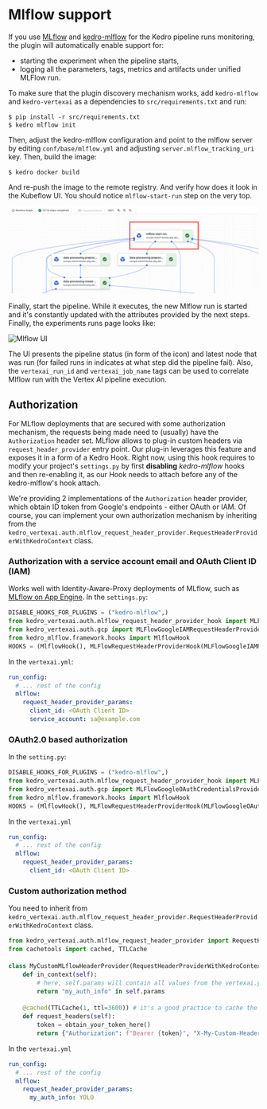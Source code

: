 # Mlflow support

If you use [MLflow](https://mlflow.org/) and [kedro-mlflow](https://kedro-mlflow.readthedocs.io/) for the Kedro pipeline runs monitoring, the plugin will automatically enable support for:

* starting the experiment when the pipeline starts,
* logging all the parameters, tags, metrics and artifacts under unified MLFlow run.

To make sure that the plugin discovery mechanism works, add `kedro-mlflow` and `kedro-vertexai` as a dependencies to `src/requirements.txt` and run:

```console
$ pip install -r src/requirements.txt
$ kedro mlflow init
```

Then, adjust the kedro-mlflow configuration and point to the mlflow server by editing `conf/base/mlflow.yml` and adjusting `server.mlflow_tracking_uri` key. Then, build the image:

```console
$ kedro docker build
```

And re-push the image to the remote registry. 
And verify how does it look in the Kubeflow UI. You should notice `mlflow-start-run` step on the very top.

![Mlflow step in Vertex AI](vertexai_mlflow.png)

Finally, start the pipeline. While it executes, the new Mlflow run is started and it's constantly updated with the attributes provided by the next steps. Finally, the experiments runs page looks like:

![Mlflow UI](mlflow_ui.png)

The UI presents the pipeline status (in form of the icon) and latest node that was run (for failed runs in indicates at what step did the pipeline fail). Also, the `vertexai_run_id` and `vertexai_job_name` tags can be used to correlate Mlflow run with the Vertex AI pipeline execution.

## Authorization
For MLflow deployments that are secured with some authorization mechanism, the requests being made need to (usually) have the `Authorization` header set. MLflow allows to plug-in custom headers via `request_header_provider` entry point. Our plug-in leverages this feature and exposes it in a form of a Kedro Hook.
Right now, using this hook requires to modify your project's `settings.py` by first **disabling** _kedro-mlflow_ hooks and then re-enabling it, as our Hook needs to attach before any of the kedro-mlflow's hook attach.

We're providing 2 implementations of the `Authorization` header provider, which obtain ID token from Google's endpoints - either OAuth or IAM. Of course, you can implement your own authorization mechanism by inheriting from the `kedro_vertexai.auth.mlflow_request_header_provider.RequestHeaderProviderWithKedroContext` class.

### Authorization with a service account email and OAuth Client ID (IAM)
Works well with Identity-Aware-Proxy deployments of MLflow, such as [MLflow on App Engine](https://getindata.com/blog/deploying-mlflow-google-cloud-platform-using-app-engine/).
In the `settings.py`:
```python
DISABLE_HOOKS_FOR_PLUGINS = ("kedro-mlflow",)
from kedro_vertexai.auth.mlflow_request_header_provider_hook import MLFlowRequestHeaderProviderHook
from kedro_vertexai.auth.gcp import MLFlowGoogleIAMRequestHeaderProvider
from kedro_mlflow.framework.hooks import MlflowHook
HOOKS = (MlflowHook(), MLFlowRequestHeaderProviderHook(MLFlowGoogleIAMRequestHeaderProvider), )
```

In the `vertexai.yml`:
```yaml
run_config:
  # ... rest of the config
  mlflow:
    request_header_provider_params:
      client_id: <OAuth Client ID>
      service_account: sa@example.com
```

### OAuth2.0 based authorization
In the `setting.py`:
```python
DISABLE_HOOKS_FOR_PLUGINS = ("kedro-mlflow",)
from kedro_vertexai.auth.mlflow_request_header_provider_hook import MLFlowRequestHeaderProviderHook
from kedro_vertexai.auth.gcp import MLFlowGoogleOAuthCredentialsProvider
from kedro_mlflow.framework.hooks import MlflowHook
HOOKS = (MlflowHook(), MLFlowRequestHeaderProviderHook(MLFlowGoogleOAuthCredentialsProvider), )
```

In the `vertexai.yml`
```yaml
run_config:
  # ... rest of the config
  mlflow:
    request_header_provider_params:
      client_id: <OAuth Client ID>
```

### Custom authorization method
You need to inherit from `kedro_vertexai.auth.mlflow_request_header_provider.RequestHeaderProviderWithKedroContext` class.
```python
from kedro_vertexai.auth.mlflow_request_header_provider import RequestHeaderProviderWithKedroContext
from cachetools import cached, TTLCache

class MyCustomMLflowHeaderProvider(RequestHeaderProviderWithKedroContext):
    def in_context(self):
        # here, self.params will contain all values from the vertexai.yml:run_config.mlflow.request_header_provider_params dictionary
        return "my_auth_info" in self.params

    @cached(TTLCache(1, ttl=3600)) # it's a good practice to cache the token for some time
    def request_headers(self):
        token = obtain_your_token_here()
        return {"Authorization": f"Bearer {token}", "X-My-Custom-Header": self.params["my_auth_info"]}
```

In the `vertexai.yml`
```yaml
run_config:
  # ... rest of the config
  mlflow:
    request_header_provider_params:
      my_auth_info: YOLO
```